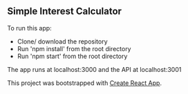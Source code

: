 ## Simple Interest Calculator

To run this app:

- Clone/ download the repository
- Run 'npm install' from the root directory
- Run 'npm start' from the root directory

The app runs at localhost:3000 and the API at localhost:3001

This project was bootstrapped with [Create React App](https://github.com/facebookincubator/create-react-app).